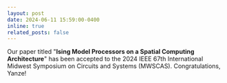 ```yaml
---
layout: post
date: 2024-06-11 15:59:00-0400
inline: true
related_posts: false
---
```


Our paper titled "**Ising Model Processors on a Spatial Computing Architecture**" has been accepted to the 2024 IEEE 67th International Midwest Symposium on Circuits and Systems (MWSCAS). Congratulations, Yanze!
